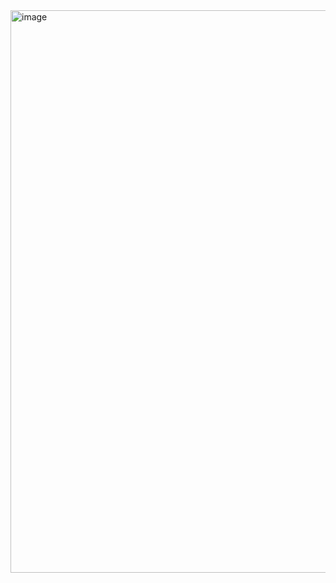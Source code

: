 <img width="1440" height="900" alt="image" src="https://github.com/user-attachments/assets/836ea677-f7c2-4ab1-b4d2-d2e7161705fb" />
